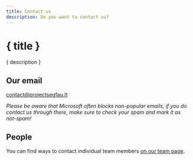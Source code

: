 ```yaml
---
title: Contact us
description: Do you want to contact us?
---
```


<script lang="ts">
    import ContactForm from "$lib/ContactForm.svelte";
</script>

# { title }

{ description }

<div class="contact-form">
    <h2>Contact form</h2>
    <ContactForm />
</div>

## Our email

[contact@projectsegfau.lt](mailto:contact@projectsegfau.lt)

_Please be aware that Microsoft often blocks non-popular emails, if you do contact us through there, make sure to check your spam and mark it as not-spam!_

## People

You can find ways to contact individual team members [on our team page](/team).

<noscript>
	<style>
		.contact-form {
			display: none;
		}
	</style>
</noscript>